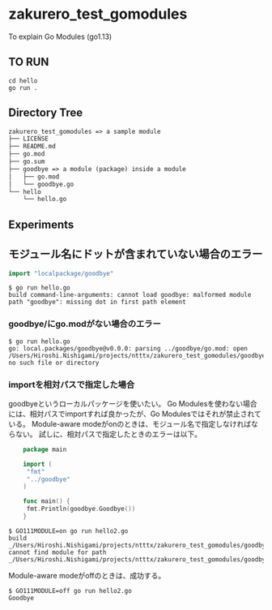 # zakurero_test_gomodules

To explain Go Modules (go1.13)

## TO RUN

```
cd hello
go run .
```

## Directory Tree

```txt
zakurero_test_gomodules => a sample module
├── LICENSE
├── README.md
├── go.mod
├── go.sum
├── goodbye => a module (package) inside a module
│   ├── go.mod
│   └── goodbye.go
└── hello
    └── hello.go
```

## Experiments

## モジュール名にドットが含まれていない場合のエラー

```go
import "localpackage/goodbye"
```

```
$ go run hello.go
build command-line-arguments: cannot load goodbye: malformed module path "goodbye": missing dot in first path element
```

### goodbye/にgo.modがない場合のエラー

```
$ go run hello.go
go: local.packages/goodbye@v0.0.0: parsing ../goodbye/go.mod: open /Users/Hiroshi.Nishigami/projects/ntttx/zakurero_test_gomodules/goodbye/go.mod: no such file or directory
```

### importを相対パスで指定した場合

goodbyeというローカルパッケージを使いたい。
Go Modulesを使わない場合には、相対パスでimportすれば良かったが、Go Modulesではそれが禁止されている。
Module-aware modeがonのときは、モジュール名で指定しなければならない。
試しに、相対パスで指定したときのエラーは以下。

```go:hello2.go
    package main

    import (
     "fmt"
     "../goodbye"
    )

    func main() {
     fmt.Println(goodbye.Goodbye())
    }
```

```
$ GO111MODULE=on go run hello2.go
build _/Users/Hiroshi.Nishigami/projects/ntttx/zakurero_test_gomodules/goodbye: cannot find module for path _/Users/Hiroshi.Nishigami/projects/ntttx/zakurero_test_gomodules/goodbye
```

Module-aware modeがoffのときは、成功する。

```
$ GO111MODULE=off go run hello2.go
Goodbye
```


